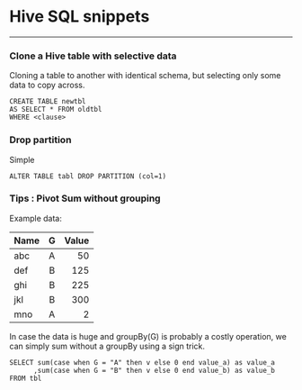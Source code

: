 # Hive SQL snippets

---

### Clone a Hive table with selective data

Cloning a table to another with identical schema, 
but selecting only some data to copy across.

```
CREATE TABLE newtbl
AS SELECT * FROM oldtbl
WHERE <clause> 
```

### Drop partition

Simple

```
ALTER TABLE tabl DROP PARTITION (col=1)
```

### Tips : Pivot Sum without grouping

Example data:


| Name          | G             | Value |
| ------------- |:-------------:| -----:|
| abc           | A             |    50 |
| def           | B             |   125 |
| ghi           | B             |   225 |
| jkl           | B             |   300 |
| mno           | A             |     2 |

In case the data is huge and groupBy(G) is probably a costly operation, 
we can simply sum without a groupBy using a sign trick.

```
SELECT sum(case when G = "A" then v else 0 end value_a) as value_a
      ,sum(case when G = "B" then v else 0 end value_b) as value_b
FROM tbl
```

